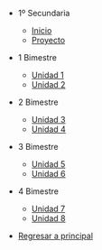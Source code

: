 - 1º Secundaria
  
  - [<i class="bi bi-house"></i> Inicio](1-secundaria/inicio)
  - [<i class="bi bi-clipboard-check"></i> Proyecto](1-secundaria/proyecto.md)

- 1 Bimestre

  - [<i class="bi bi-arrow-right-square"></i> Unidad 1](1-secundaria/unidad-1.md)
  - [ Unidad 2](1-secundaria/unidad-2.md)

- 2 Bimestre 

  - [Unidad 3](1-secundaria/unidad-3.md)
  - [Unidad 4](1-secundaria/unidad-4.md)

- 3 Bimestre

  - [Unidad 5](1-secundaria/unidad-5.md)
  - [Unidad 6](1-secundaria/unidad-6.md)

- 4 Bimestre

  - [Unidad 7](1-secundaria/unidad-7.md)
  - [Unidad 8](1-secundaria/unidad-8.md)

- [<i class="bi bi-caret-left-square"></i> Regresar a principal](/)


